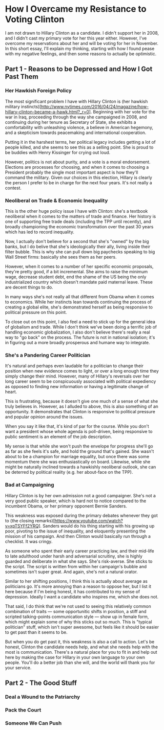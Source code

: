 # How I Overcame my Resistance to Voting Clinton

I am not drawn to Hillary Clinton as a candidate. I didn't support her in 2008, and I didn't cast my primary vote for her this year either. However, I've overcome my reservations about her and will be voting for her in November. In this short essay, I'll explain my thinking, starting with how I found pease with my negative feelings, and then some reasons to actually be optimistic.

## Part 1 - Reasons to be Depressed and How I Got Past Them

### Her Hawkish Foreign Policy

The most significant problem I have with Hillary Clinton is (her hawkish military instincts)[http://www.nytimes.com/2016/04/24/magazine/how-hillary-clinton-became-a-hawk.html?_r=0]. Beginning with her vote for the war in Iraq, proceeding through the way she campaigned in 2008, and continuing during her tenure as Secretary of State, she exhibits a comfortability with unleashing violence, a believe in American hegemony, and a skepticism towards peacemaking and international cooperation. 

Putting it in the harshest terms, her political legacy includes getting a lot of people killed, and she seems to see this as a selling point. She is proud to be buddies with Henry Kissinger for crying out loud. 

However, politics is not about purity, and a vote is a moral endorsement. Elections are processes for choosing, and when it comes to choosing a President probably the single most important aspect is how they'll command the military. Given our choices in this election, Hillary is clearly the person I prefer to be in charge for the next four years. It's not really a contest.

### Neoliberal on Trade & Economic Inequality

This is the other huge policy issue I have with Clinton: she's a textbook neoliberal when it comes to the matters of trade and finance. Her history is one of supporting free trade deals (including the TPP until recently), and broadly championing the economic transformation over the past 30 years which has led to record inequality. 

Now, I actually don't believe for a second that she's "owned" by the big banks, but I do belive that she's ideologically their ally, living inside their filter bubble. This is why she can pull down big paychecks speaking to big Wall Street firms: basically she sees them as her peers.

However, when it comes to a number of her specific economic proposals, they're pretty good, if a bit incremental. She aims to raise the minimum wage, decrease student debt, end the shame of the US being the only industrialized country which doesn't mandate paid maternal leave. These are decent things to do.

In many ways she's not really all that different from Obama when it comes to economics. While her instincts lean towards continuing the process of creating a global elite, she's demonstrated herself as being responsive to political pressure on this point. 

To close out on this point, I also feel a need to stick up for the general idea of globalism and trade. While I don't think we've been doing a terrific job of handling economic globalization, I also don't believe there's really a real way to "go back" on the process. The future is not in national isolation; it's in figuring out a more broadly prosperous and humane way to integrate.

### She's a Pandering Career Politician

It's natural and perhaps even laudable for a politician to change their position when new evidence comes to light, or over a long enough time they simply change their mind. However, many of Hillary's reversals over her long career seem to be conspicuously associated with political expediency as opposed to finding new information or having a legitimate change of heart. 

This is frustrating, because it doesn't give one much of a sense of what she truly believes in. However, as I alluded to above, this is also something of an opportunity. It demonstrates that Clinton is responsive to political pressure and popular opinion around the issues.

When you say it like that, it's kind of par for the course. While you don't want a president whose whole agenda is poll-driven, being responsive to public sentiment is an element of the job description.

My sense is that while she won't push the envelope for progress she'll go as far as she feels it's safe, and hold the ground that's gained. She wasn't about to be a champion for marriage equality, but once there was some momentum there she was enthusiastically on board. Likewise, while she might be naturally inclined towards a hawkishly neoliberal outlook, she can be deterred by political reality (e.g. her about-face on the TPP).

### Bad at Campaigning

Hillary Clinton is by her own admission not a good campaigner. She's not a very good public speaker, which is hard not to notice compared to the incumbent Obama, or her primary opponent Bernie Sanders. 

This weakness was exposed during the primary debates whenever they got to (the closing remarks)[https://www.youtube.com/watch?v=xpTSYFf2YRQ]. Sanders would do his thing starting with his growing up poor, pivoting to the issue of inequality, and eloquently presenting the mission of his campaign. And then Clinton would basically run through a checklist. It was cringy.

As someone who spent their early career practicing law, and their mid-life to late adulthood under harsh and adversarial scruitiny, she is highly guarded and deliberate in what she says. She's risk-averse. She sticks to the script. The script is written from within her campaign's bubble and sometimes isn't super great. And again, she's not a natural orator. 

Similar to her shifting positions, I think this is actually about average as politicians go. It's more annoying than a reason to oppose her, but I list it here because if I'm being honest, it has contributed to my sense of depression. Ideally I want a candidate who inspires me, which she does not. 

That said, I do think that we're not used to seeing this relatively common combination of traits — some opportunitic shifts in position, a stiff and scripted talking-points communication style — show up in female form, which might explain some of why this sticks out so much. This is "typical politician" stuff, which isn't super awesome, but feels like it should be easier to get past than it seems to be.

But when you do get past it, this weakness is also a call to action. Let's be honest, Clinton the candidate needs help, and what she needs help with the most is communication. There's a natural place for you to fit in and help out here by making the case for Hillary in your own language to your own people. You'll do a better job than she will, and the world will thank you for your service.

## Part 2 - The Good Stuff

### Deal a Wound to the Patriarchy

### Pack the Court

### Someone We Can Push

### 